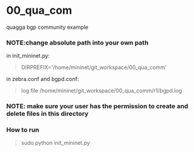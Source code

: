 # 00_qua_com
quagga bgp community example


### NOTE:change absolute path into your own path

in init_mininet.py:
> DIRPREFIX='/home/mininet/git_workspace/00_qua_comm' 

in zebra.conf and bgpd.conf:
> log file /home/mininet/git_workspace/00_qua_comm/r1/bgpd.log

### NOTE: make sure your user has the permission to create and delete files in this directory

### How to run
> sudo python init_mininet.py 
